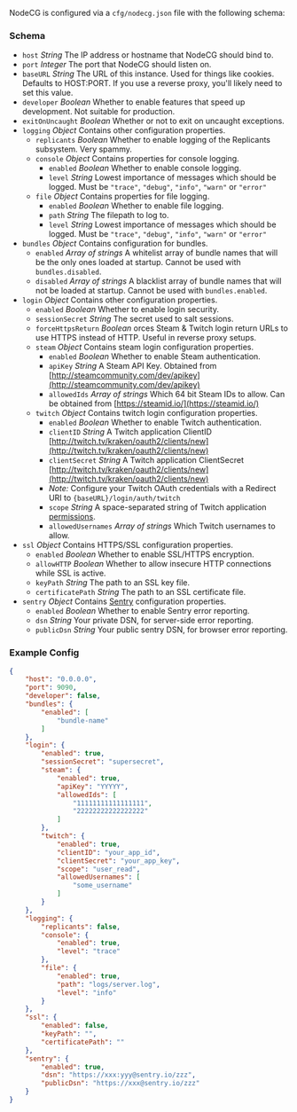 NodeCG is configured via a `cfg/nodecg.json` file with the following schema:

### Schema
- `host` _String_ The IP address or hostname that NodeCG should bind to.
- `port` _Integer_ The port that NodeCG should listen on.
- `baseURL` _String_ The URL of this instance. Used for things like cookies. Defaults to HOST:PORT. If you use a reverse proxy, you\'ll likely need to set this value.
- `developer` _Boolean_ Whether to enable features that speed up development. Not suitable for production.
- `exitOnUncaught` _Boolean_ Whether or not to exit on uncaught exceptions.
- `logging` _Object_ Contains other configuration properties.
  - `replicants` _Boolean_ Whether to enable logging of the Replicants subsystem. Very spammy.
  - `console` _Object_ Contains properties for console logging.
    - `enabled` _Boolean_ Whether to enable console logging.
    - `level` _String_ Lowest importance of messages which should be logged. Must be `"trace"`, `"debug"`, `"info"`, `"warn"` or `"error"`
  - `file` _Object_ Contains properties for file logging.
    - `enabled` _Boolean_ Whether to enable file logging.
    - `path` _String_ The filepath to log to.
    - `level` _String_ Lowest importance of messages which should be logged. Must be `"trace"`, `"debug"`, `"info"`, `"warn"` or `"error"`
- `bundles` _Object_ Contains configuration for bundles.
  - `enabled` _Array of strings_ A whitelist array of bundle names that will be the only ones loaded at startup. Cannot be used with `bundles.disabled`.
  - `disabled` _Array of strings_ A blacklist array of bundle names that will not be loaded at startup. Cannot be used with `bundles.enabled`.
- `login` _Object_ Contains other configuration properties.
  - `enabled` _Boolean_ Whether to enable login security.
  - `sessionSecret` _String_ The secret used to salt sessions.
  - `forceHttpsReturn` _Boolean_ orces Steam & Twitch login return URLs to use HTTPS instead of HTTP. Useful in reverse proxy setups.
  - `steam` _Object_ Contains steam login configuration properties.
    - `enabled` _Boolean_ Whether to enable Steam authentication.
    - `apiKey` _String_ A Steam API Key. Obtained from [http://steamcommunity.com/dev/apikey](http://steamcommunity.com/dev/apikey)
    - `allowedIds` _Array of strings_ Which 64 bit Steam IDs to allow. Can be obtained from [https://steamid.io/](https://steamid.io/)
  - `twitch` _Object_ Contains twitch login configuration properties.
    - `enabled` _Boolean_ Whether to enable Twitch authentication.
    - `clientID` _String_ A Twitch application ClientID [http://twitch.tv/kraken/oauth2/clients/new](http://twitch.tv/kraken/oauth2/clients/new)
    - `clientSecret` _String_ A Twitch application ClientSecret [http://twitch.tv/kraken/oauth2/clients/new](http://twitch.tv/kraken/oauth2/clients/new)
    - _Note:_ Configure your Twitch OAuth credentials with a Redirect URI to `{baseURL}/login/auth/twitch`
    - `scope` _String_ A space-separated string of Twitch application [permissions](https://dev.twitch.tv/docs/v5/guides/authentication/#scopes).
    - `allowedUsernames` _Array of strings_ Which Twitch usernames to allow.
- `ssl` _Object_ Contains HTTPS/SSL configuration properties.
    - `enabled` _Boolean_ Whether to enable SSL/HTTPS encryption.
    - `allowHTTP` _Boolean_ Whether to allow insecure HTTP connections while SSL is active.
    - `keyPath` _String_ The path to an SSL key file.
    - `certificatePath` _String_ The path to an SSL certificate file.
- `sentry` _Object_ Contains [Sentry](https://sentry.io/support-class/) configuration properties.
	- `enabled` _Boolean_ Whether to enable Sentry error reporting.
	- `dsn` _String_ Your private DSN, for server-side error reporting.
	- `publicDsn` _String_ Your public sentry DSN, for browser error reporting.

### Example Config
```json
{
    "host": "0.0.0.0",
    "port": 9090,
    "developer": false,
    "bundles": {
        "enabled": [
            "bundle-name"
        ]
    },
    "login": {
        "enabled": true,
        "sessionSecret": "supersecret",
        "steam": {
            "enabled": true,
            "apiKey": "YYYYY",
            "allowedIds": [
                "11111111111111111",
                "22222222222222222"
            ]
        },
        "twitch": {
            "enabled": true,
            "clientID": "your_app_id",
            "clientSecret": "your_app_key",
            "scope": "user_read",
            "allowedUsernames": [
                "some_username"
            ]
        }
    },
    "logging": {
        "replicants": false,
        "console": {
            "enabled": true,
            "level": "trace"
        },
        "file": {
            "enabled": true,
            "path": "logs/server.log",
            "level": "info"
        }
    },
    "ssl": {
        "enabled": false,
        "keyPath": "",
        "certificatePath": ""
    },
    "sentry": {
        "enabled": true,
        "dsn": "https://xxx:yyy@sentry.io/zzz",
        "publicDsn": "https://xxx@sentry.io/zzz"
    }
}
```
